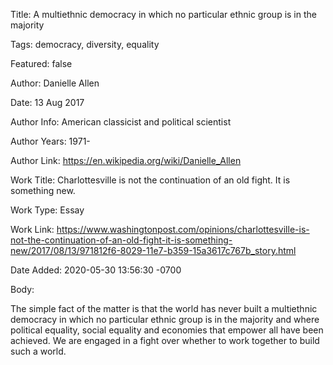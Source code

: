 Title:  A multiethnic democracy in which no particular ethnic group is in the majority

Tags:   democracy, diversity, equality

Featured: false

Author: Danielle Allen

Date:   13 Aug 2017

Author Info: American classicist and political scientist

Author Years: 1971-

Author Link: https://en.wikipedia.org/wiki/Danielle_Allen

Work Title: Charlottesville is not the continuation of an old fight. It is something new.

Work Type: Essay

Work Link: https://www.washingtonpost.com/opinions/charlottesville-is-not-the-continuation-of-an-old-fight-it-is-something-new/2017/08/13/971812f6-8029-11e7-b359-15a3617c767b_story.html

Date Added: 2020-05-30 13:56:30 -0700

Body: 

The simple fact of the matter is that the world has never built a multiethnic democracy in which no particular ethnic group is in the majority and where political equality, social equality and economies that empower all have been achieved. We are engaged in a fight over whether to work together to build such a world.

